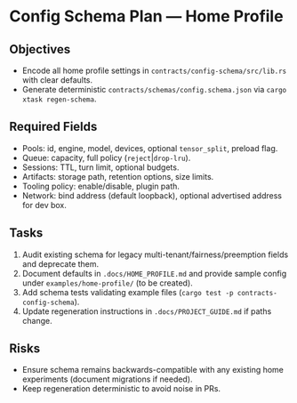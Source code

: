 # Config Schema Plan — Home Profile

## Objectives
- Encode all home profile settings in `contracts/config-schema/src/lib.rs` with clear defaults.
- Generate deterministic `contracts/schemas/config.schema.json` via `cargo xtask regen-schema`.

## Required Fields
- Pools: id, engine, model, devices, optional `tensor_split`, preload flag.
- Queue: capacity, full policy (`reject`|`drop-lru`).
- Sessions: TTL, turn limit, optional budgets.
- Artifacts: storage path, retention options, size limits.
- Tooling policy: enable/disable, plugin path.
- Network: bind address (default loopback), optional advertised address for dev box.

## Tasks
1. Audit existing schema for legacy multi-tenant/fairness/preemption fields and deprecate them.
2. Document defaults in `.docs/HOME_PROFILE.md` and provide sample config under `examples/home-profile/` (to be created).
3. Add schema tests validating example files (`cargo test -p contracts-config-schema`).
4. Update regeneration instructions in `.docs/PROJECT_GUIDE.md` if paths change.

## Risks
- Ensure schema remains backwards-compatible with any existing home experiments (document migrations if needed).
- Keep regeneration deterministic to avoid noise in PRs.
